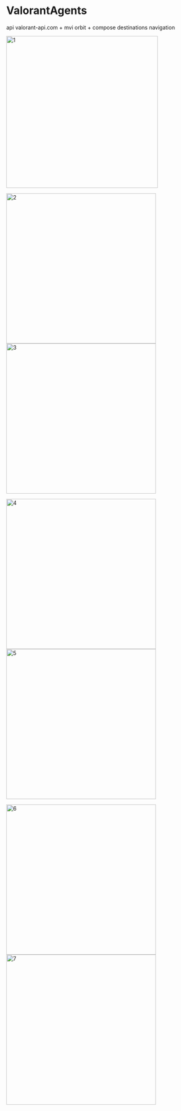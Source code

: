 # ValorantAgents
api valorant-api.com + mvi orbit + compose destinations navigation

<img width="400" alt="1" src="https://github.com/IgorTatischev/ValorantAgents/assets/86356239/9e8609fb-c333-4a45-91f6-75b27402f8b1">

<img width="395" alt="2" src="https://github.com/IgorTatischev/ValorantAgents/assets/86356239/5746c402-c84f-417d-be4f-d0ab391437be"> <img width="395" alt="3" src="https://github.com/IgorTatischev/ValorantAgents/assets/86356239/b567cac8-bd3f-4380-8732-d5d09233e150">

<img width="395" alt="4" src="https://github.com/IgorTatischev/ValorantAgents/assets/86356239/b0efc663-d614-4fea-ae8a-f30dbe3e84d6"> <img width="395" alt="5" src="https://github.com/IgorTatischev/ValorantAgents/assets/86356239/186aedec-7768-4b2d-94f5-72d9c1d06fc0">

<img width="395" alt="6" src="https://github.com/IgorTatischev/ValorantAgents/assets/86356239/dd63bfcb-503d-48ed-97aa-236e7948e11b"> <img width="395" alt="7" src="https://github.com/IgorTatischev/ValorantAgents/assets/86356239/5ce7c264-b7d7-4523-a9a3-bc5dcad7c095">
